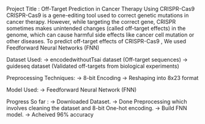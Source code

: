 Project Title : Off-Target Prediction in Cancer Therapy Using CRISPR-Cas9 
CRISPR-Cas9 is a gene-editing tool used to correct genetic mutations in cancer therapy. However, while targeting the correct gene, CRISPR sometimes makes unintended changes (called off-target effects) in the genome, which can cause harmful side effects like cancer cell mutation or other diseases.
To predict off-target effects of CRISPR-Cas9 , We used Feedforward Neural Networks (FNN)

Dataset Used:
-> encodedwithoutTsai dataset (Off-target sequences)
-> guideseq dataset (Validated off-targets from biological experiments)

Preprocessing Techniques:
-> 8-bit Encoding
-> Reshaping into 8x23 format

Model Used:
-> Feedforward Neural Network (FNN) 

Progress So far : 
-> Downloaded Dataset.
-> Done Preprocessing which involves cleaning the dataset and 8-bit One-hot encoding.
-> Build FNN model.
-> Acheived 96% accuracy

